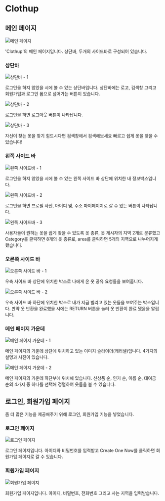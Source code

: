 # Clothup

## 메인 페이지

![메인 페이지](iamges/1.png)

'Clothup'의 메인 페이지입니다. 상단바, 두개의 사이드바로 구성되어 있습니다.

### 상단바

![상단바 - 1](images/2.png)

로그인을 하지 않았을 시에 볼 수 있는 상단바입니다. 상단바에는 로고, 검색창 그리고 회원가입과 로그인 폼으로 넘어가는 버튼이 있습니다.

![상단바 - 2](images/3.png)

로그인을 하면 로그아웃 버튼이 나타납니다.

![상단바 - 3](images/4.png)

자신이 찾는 옷을 찾기 힘드시다면 검색창에서 검색해보세요 빠르고 쉽게 옷을 찾을 수 있습니다!

### 왼쪽 사이드 바

![왼쪽 사이드바 - 1](images/5.png)

로그인을 하지 않았을 시에 볼 수 있는 왼쪽 사이드 바 상단에 위치한 내 정보박스입니다.

![왼쪽 사이드바 - 2](images/6.png)

로그인을 하면 프로필 사진, 아이디 및, 주소 마이페이지로 갈 수 있는 버튼이 나타납니다.

![왼쪽 사이드바 - 3](images/7.png)

사용자들이 원하는 옷을 쉽게 찾을 수 있도록 옷 종류, 옷 게시자의 지역 2개로 분류했고 Category를 클릭하면 8개의 옷 종류로, area를 클릭하면 5개의 지역으로 나누어지게 했습니다.

### 오른쪽 사이드 바

![오른쪽 사이드 바 - 1](images/8.png)

우측 사이드 바 상단에 위치한 박스로 나에게 온 옷 공유 요청들을 보여줍니다.

![오른쪽 사이드 바 - 2](images/9.png)

우측 사이드 바 하단에 위치한 박스로 내가 지금 빌리고 있는 옷들을 보여주는 박스입니다. 만약 옷 반환을 완료했을 시에는 RETURN 버튼을 눌러 옷 반환이 완료 됐음을 알립니다.

### 메인 페이지 가운데

![메인 페이지 가운데 - 1](images/10.png)

메인 페이지의 가운데 상단에 위치하고 있는 이미지 슬라이더(캐러셀)입니다. 4가지의 설명과 사진이 있습니다.

![메인 페이지 가운데 - 2](images/11.png)

메인 페이지의 가운데 하단부에 위치해 있습니다. 신상품 순, 인기 순, 이름 순, 대여금 순의 4가지 중 하나를 선택해 정렬하여 옷들을 볼 수 있습니다.

## 로그인, 회원가입 페이지

좀 더 많은 기능을 제공해주기 위해 로그인, 회원가입 기능을 넣었습니다.

### 로그인 페이지

![로그인 페이지](images/5.png)

로그인 페이지입니다. 아이디와 비밀번호를 입력받고 Create One Now를 클릭하면 회원가입 페이지로 갈 수 있습니다.

### 회원가입 페이지

![회원가입 페이지](images/6.png)

회원가입 페이지입니다. 아이디, 비밀번호, 전화번호 그리고 사는 지역을 입력받습니다.
